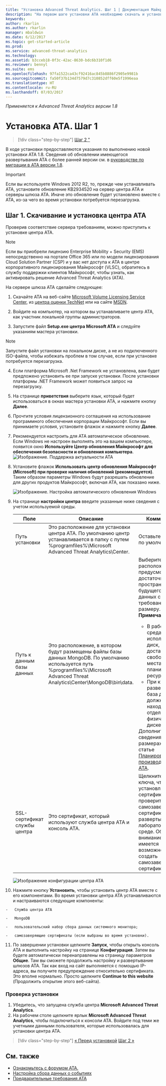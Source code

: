 ```yaml
---
title: "Установка Advanced Threat Analytics. Шаг 1 | Документация Майкрософт"
description: "На первом шаге установки ATA необходимо скачать и установить центр ATA на выбранный сервер."
keywords: 
author: rkarlin
ms.author: rkarlin
manager: mbaldwin
ms.date: 6/12/2017
ms.topic: get-started-article
ms.prod: 
ms.service: advanced-threat-analytics
ms.technology: 
ms.assetid: b3cceb18-0f3c-42ac-8630-bdc6b310f1d6
ms.reviewer: bennyl
ms.suite: ems
ms.openlocfilehash: 97fa1522ca43cf92416ac845b8886f2905e9981b
ms.sourcegitcommit: fa50f37b134d7579d7c310852dff60e5f1996eaa
ms.translationtype: HT
ms.contentlocale: ru-RU
ms.lasthandoff: 07/03/2017
---
```

*Применяется к Advanced Threat Analytics версии 1.8*


# Установка ATA. Шаг 1
<a id="install-ata---step-1" class="xliff"></a>

>[!div class="step-by-step"]
[Шаг 2 "](install-ata-step2.md)

В ходе установки предоставляются указания по выполнению новой установки ATA 1.8. Сведения об обновлении имеющегося развертывания ATA с более ранней версии см. в [руководстве по миграции в ATA версии 1.8](ata-update-1.8-migration-guide.md).

> [!IMPORTANT] 
> Если вы используете Windows 2012 R2, то, прежде чем устанавливать ATA, установите обновление KB2934520 на сервер центра ATA и серверы шлюза ATA. Иначе это обновление будет установлено вместе с ATA, из-за чего во время установки потребуется перезагрузка.

## Шаг 1. Скачивание и установка центра ATA
<a id="step-1-download-and-install-the-ata-center" class="xliff"></a>
Проверив соответствие сервера требованиям, можно приступить к установке центра ATA.
    
> [!NOTE]
>Если вы приобрели лицензию Enterprise Mobility + Security (EMS) непосредственно на портале Office 365 или по модели лицензирования Cloud Solution Partner (CSP) и у вас нет доступа к ATA в центре корпоративного лицензирования Майкрософт (VLSC), обратитесь в службу поддержки клиентов Майкрософт, чтобы узнать, как активировать решение Advanced Threat Analytics (ATA).

На сервере шлюза ATA сделайте следующее:

1.  Скачайте ATA на веб-сайте [Microsoft Volume Licensing Service Center](https://www.microsoft.com/Licensing/servicecenter/default.aspx), из [центра оценки TechNet](http://www.microsoft.com/evalcenter/) или на сайте [MSDN](https://msdn.microsoft.com/subscriptions/downloads).

2.  Войдите на компьютер, на котором вы устанавливаете центр ATA, как участник локальной группы администраторов.

3.  Запустите файл **Setup.exe центра Microsoft ATA** и следуйте указаниям мастера установки.

> [!NOTE]   
> Запустите файл установки на локальном диске, а не из подключенного ISO-файла, чтобы избежать проблем в том случае, если при установке потребуется перезагрузка.   

4.  Если платформа Microsoft .Net Framework не установлена, вам будет предложено установить ее при запуске установки. После установки платформы .NET Framework может появиться запрос на перезагрузку.
5.  На странице **приветствия** выберите язык, который будет использоваться в окнах мастера установки ATA, и нажмите кнопку **Далее**.

6.  Прочтите условия лицензионного соглашения на использование программного обеспечения корпорации Майкрософт. Если вы принимаете условия, установите флажок и нажмите кнопку **Далее**.

7.  Рекомендуется настроить для ATA автоматическое обновление. Если Windows не настроен выполнять это на вашем компьютере, появится окно **Используйте Центр обновления Майкрософт для обеспечения безопасности и обновления компьютера**. 
    ![Изображение. Поддержка актуальности ATA](media/ata_ms_update.png)

8. Установите флажок **Использовать центр обновления Майкрософт (Microsoft) при проверке наличия обновлений (рекомендуется)**. Таким образом параметры Windows будут разрешать обновление для других продуктов Майкрософт, включая ATA, как показано ниже. 

    ![Изображение. Настройка автоматического обновления Windows](media/ata_installupdatesautomatically.png)

8.  На странице **настройки центра** введите указанные ниже сведения с учетом используемой среды.

    |Поле|Описание|Комментарии|
    |---------|---------------|------------|
    |Путь установки|Это расположение для установки центра ATA. По умолчанию центр устанавливается в папку с путем %programfiles%\Microsoft Advanced Threat Analytics\Center.|Оставьте значение по умолчанию.|
    |Путь к данным базы данных|Это расположение, в котором будут размещены файлы базы данных MongoDB. По умолчанию используется путь %programfiles%\Microsoft Advanced Threat Analytics\Center\MongoDB\bin\data.|Выберите расположение, где предусмотрено достаточно пространства для будущего роста данных с учетом требований к размеру. **Примечание.** <ul><li>В рабочих средах следует использовать диск, на котором достаточно свободного места с учетом планирования ресурсов.</li><li>При крупных развертываниях база данных должна находиться на отдельном физическом диске.</li></ul>Дополнительные сведения о размерах см. в статье [Планирование производительности ATA](ata-capacity-planning.md).|
    |SSL-сертификат службы центра|Это сертификат, который используют служба центра ATA и консоль ATA.|Щелкните значок ключа, что выбрать установленный сертификат или проверить самозаверяющий сертификат при развертывании в лабораторной среде. Обратите внимание на то, что имеется возможность создать самозаверяющий сертификат.|
        
    ![Изображение конфигурации центра ATA](media/ATA-Center-Configuration.png)

10.  Нажмите кнопку **Установить**, чтобы установить центр ATA вместе с его компонентами.
    Во время установки центра ATA устанавливаются и настраиваются следующие компоненты:

    -   Служба центра ATA

    -   MongoDB

    -   пользовательский набор сбора данных системного монитора;

    -   самозаверяющие сертификаты (если выбраны во время установки).

11.  По завершении установки щелкните **Запуск**, чтобы открыть консоль ATA и выполнить настройку на странице **Конфигурация**.
Затем вы будете автоматически перенаправлены на страницу параметров **Общие**. Там вы сможете продолжить настройку и развертывание шлюзов ATA.
Так как вход на сайт выполняется с помощью IP-адреса, вы получите предупреждение относительно сертификата. Это вполне нормально. Просто щелкните **Continue to this website** (Продолжить открытие этого веб-сайта).

### Проверка установки
<a id="validate-installation" class="xliff"></a>

1.  Убедитесь, что запущена служба центра **Microsoft Advanced Threat Analytics**.
2.  На рабочем столе щелкните ярлык **Microsoft Advanced Threat Analytics**, чтобы подключиться к консоли ATA. Войдите под теми же учетными данными пользователя, которые использовалась для установки центра ATA.



>[!div class="step-by-step"]
[« Перед установкой](configure-port-mirroring.md)
[Шаг 2 »](install-ata-step2.md)

## См. также
<a id="see-also" class="xliff"></a>

- [Ознакомьтесь с форумом ATA.](https://social.technet.microsoft.com/Forums/security/home?forum=mata)
- [Настройка сбора данных о событиях](configure-event-collection.md)
- [Предварительные требования ATA](ata-prerequisites.md)

